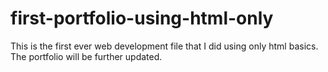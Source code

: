 # first-portfolio-using-html-only
This is the first ever web development file that I did using only html basics.
The portfolio will be further updated.
